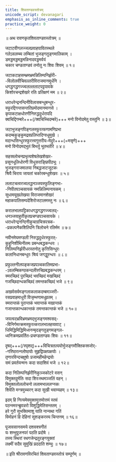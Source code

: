```yaml
---  
title: शिवताण्डवस्तोत्रम्  
unicode_script: devanagari  
emphasis_as_inline_comments: true  
practice_weight: 0  
---  
```


॥ अथ रावणकृतशिवताण्डवस्तोत्रम् ॥  


जटाटवीगलज्जलप्रवाहपावितस्थले  
  गलेऽवलम्ब्य लम्बितां भुजङ्गतुङ्गमालिकाम् ।  
डमड्डमड्डमड्डमन्निनादवड्डमर्वयं  
  चकार चण्डताण्डवं तनोतु नः शिवः शिवम् ॥ १॥  

जटाकटाहसम्भ्रमभ्रमन्निलिम्पनिर्झरी-  
     -विलोलवीचिवल्लरीविराजमानमूर्धनि ।  
धगद्धगद्धगज्ज्वलल्ललाटपट्टपावके  
      किशोरचन्द्रशेखरे रतिः प्रतिक्षणं मम ॥ २॥  

धराधरेन्द्रनन्दिनीविलासबन्धुबन्धुर-  
      स्फुरद्दिगन्तसन्ततिप्रमोदमानमानसे ।  
कृपाकटाक्षधोरणीनिरुद्धदुर्धरापदि  
      क्वचिद्दिगम्बरे+++(/क्वचिच्चिदम्बरे)+++ मनो विनोदमेतु वस्तुनि ॥ ३॥  

जटाभुजङ्गपिङ्गलस्फुरत्फणामणिप्रभा  
      कदम्बकुङ्कुमद्रवप्रलिप्तदिग्वधूमुखे ।  
मदान्धसिन्धुरस्फुरत्त्वगुत्तरीय-मेदुरे+++(=मसृणे)+++  
     मनो विनोदमद्भुतं बिभर्तु भूतभर्तरि ॥ ४॥  

सहस्रलोचनप्रभृत्यशेषलेखशेखर-  
     प्रसूनधूलिधोरणी विधूसराङ्घ्रिपीठभूः ।  
भुजङ्गराजमालया निबद्धजाटजूटकः  
     श्रियै चिराय जायतां चकोरबन्धुशेखरः ॥ ५॥  

ललाटचत्वरज्वलद्धनञ्जयस्फुलिङ्गभा-  
    -निपीतपञ्चसायकं नमन्निलिम्पनायकम् ।  
सुधामयूखलेखया विराजमानशेखरं  
     महाकपालिसम्पदेशिरोजटालमस्तु नः  ॥ ६॥  

करालभालपट्टिकाधगद्धगद्धगज्ज्वलद्-  
     धनञ्जयाहुतीकृतप्रचण्डपञ्चसायके ।  
धराधरेन्द्रनन्दिनीकुचाग्रचित्रपत्रक-  
    -प्रकल्पनैकशिल्पिनि त्रिलोचने रतिर्मम ॥ ७॥  

नवीनमेघमण्डली निरुद्धदुर्धरस्फुरत्-  
     कुहूनिशीथिनीतमः प्रबन्धबद्धकन्धरः ।  
निलिम्पनिर्झरीधरस्तनोतु कृत्तिसिन्धुरः  
     कलानिधानबन्धुरः श्रियं जगद्धुरन्धरः ॥ ८॥  

प्रफुल्लनीलपङ्कजप्रपञ्चकालिमप्रभा-  
    -ऽवलम्बिकण्ठकन्दलीरुचिप्रबद्धकन्धरम् ।  
स्मरच्छिदं पुरच्छिदं भवच्छिदं मखच्छिदं  
     गजच्छिदान्धकच्छिदं तमन्तकच्छिदं भजे ॥ ९॥  

अखर्वसर्वमङ्गलाकलाकदम्बमञ्जरी-  
     रसप्रवाहमाधुरी विजृम्भणामधुव्रतम् ।  
स्मरान्तकं पुरान्तकं भवान्तकं मखान्तकं  
     गजान्तकान्धकान्तकं तमन्तकान्तकं भजे ॥ १०॥  

जयत्वदभ्रविभ्रमभ्रमद्भुजङ्गमश्वसद्-  
    -विनिर्गमत्क्रमस्फुरत्करालभालहव्यवाट् ।  
धिमिद्धिमिद्धिमिध्वनन्मृदङ्गतुङ्गमङ्गल-  
     ध्वनिक्रमप्रवर्तित-प्रचण्डताण्डवः शिवः ॥ ११॥  

दृषद्+++(/स्पृशद्)+++विचित्रतल्पयोर्भुजङ्गमौक्तिकस्रजोर्-  
    -गरिष्ठरत्नलोष्ठयोः सुहृद्विपक्षपक्षयोः ।  
तृणारविन्दचक्षुषोः प्रजामहीमहेन्द्रयोः  
     समं प्रवर्तयन्मनः कदा सदाशिवं भजे ॥ १२॥  

कदा निलिम्पनिर्झरीनिकुञ्जकोटरे वसन्  
     विमुक्तदुर्मतिः सदा शिरःस्थमञ्जलिं वहन् ।  
विमुक्तलोललोचनो ललामभाललग्नकः  
     शिवेति मन्त्रमुच्चरन् कदा सुखी भवाम्यहम् ॥ १३॥  

इदम् हि नित्यमेवमुक्तमुत्तमोत्तमं स्तवं  
     पठन्स्मरन्ब्रुवन्नरो विशुद्धिमेतिसन्ततम् ।  
हरे गुरौ सुभक्तिमाशु याति नान्यथा गतिं  
     विमोहनं हि देहिनां सुशङ्करस्य चिन्तनम् ॥ १६॥  

पूजावसानसमये दशवक्त्रगीतं  
     यः शम्भुपूजनपरं पठति प्रदोषे ।  
तस्य स्थिरां रथगजेन्द्रतुरङ्गयुक्तां  
     लक्ष्मीं सदैव  सुमुखिं प्रददाति शम्भुः ॥ १७॥  

   ॥ इति श्रीरावणविरचितं शिवताण्डवस्तोत्रं सम्पूर्णम् ॥  


